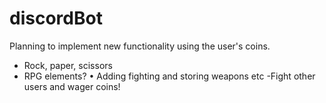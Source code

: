 # discordBot
Planning to implement new functionality using the user's coins.
  - Rock, paper, scissors
  - RPG elements?
    • Adding fighting and storing weapons etc
  -Fight other users and wager coins!

